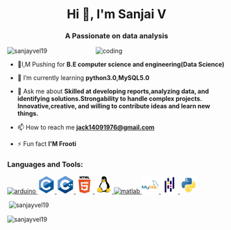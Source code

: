 <h1 align="center">Hi 👋, I'm Sanjai V</h1>
<h3 align="center">A Passionate on data analysis</h3>
<img align="right" alt="coding" width="300" src="https://indoanalytica.com/static/images/data-science-5.gif"> 

<p align="left"> <img src="https://komarev.com/ghpvc/?username=sanjayvel19&label=Profile%20views&color=0e75b6&style=flat" alt="sanjayvel19" /> </p>

- 🔭I,M Pushing for **B.E computer science and engineering(Data Science)**

- 🌱 I’m currently learning **python3.0,MySQL5.0**

- 💬 Ask me about **Skilled at developing reports,analyzing data, and identifying solutions.Strongability to handle complex projects. Innovative,creative, and willing to contribute ideas and learn new things.**

- 📫 How to reach me **jack14091976@gmail.com**

- ⚡ Fun fact **I'M Frooti**



<h3 align="left">Languages and Tools:</h3>
<p align="left"> <a href="https://www.arduino.cc/" target="_blank" rel="noreferrer"> <img src="https://cdn.worldvectorlogo.com/logos/arduino-1.svg" alt="arduino" width="40" height="40"/> </a> <a href="https://www.cprogramming.com/" target="_blank" rel="noreferrer"> <img src="https://raw.githubusercontent.com/devicons/devicon/master/icons/c/c-original.svg" alt="c" width="40" height="40"/> </a> <a href="https://www.w3schools.com/cpp/" target="_blank" rel="noreferrer"> <img src="https://raw.githubusercontent.com/devicons/devicon/master/icons/cplusplus/cplusplus-original.svg" alt="cplusplus" width="40" height="40"/> </a> <a href="https://www.w3.org/html/" target="_blank" rel="noreferrer"> <img src="https://raw.githubusercontent.com/devicons/devicon/master/icons/html5/html5-original-wordmark.svg" alt="html5" width="40" height="40"/> </a> <a href="https://www.linux.org/" target="_blank" rel="noreferrer"> <img src="https://raw.githubusercontent.com/devicons/devicon/master/icons/linux/linux-original.svg" alt="linux" width="40" height="40"/> </a> <a href="https://www.mathworks.com/" target="_blank" rel="noreferrer"> <img src="https://upload.wikimedia.org/wikipedia/commons/2/21/Matlab_Logo.png" alt="matlab" width="40" height="40"/> </a> <a href="https://www.mysql.com/" target="_blank" rel="noreferrer"> <img src="https://raw.githubusercontent.com/devicons/devicon/master/icons/mysql/mysql-original-wordmark.svg" alt="mysql" width="40" height="40"/> </a> <a href="https://pandas.pydata.org/" target="_blank" rel="noreferrer"> <img src="https://raw.githubusercontent.com/devicons/devicon/2ae2a900d2f041da66e950e4d48052658d850630/icons/pandas/pandas-original.svg" alt="pandas" width="40" height="40"/> </a> <a href="https://www.python.org" target="_blank" rel="noreferrer"> <img src="https://raw.githubusercontent.com/devicons/devicon/master/icons/python/python-original.svg" alt="python" width="40" height="40"/> </a> </p>

<p>&nbsp;<img align="center" src="https://github-readme-stats.vercel.app/api?username=sanjayvel19&show_icons=true&locale=en" alt="sanjayvel19" /></p>

<p><img align="center" src="https://github-readme-streak-stats.herokuapp.com/?user=sanjayvel19&" alt="sanjayvel19" /></p>

